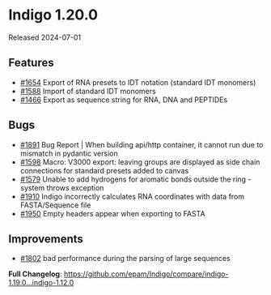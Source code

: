 # Indigo 1.20.0
Released 2024-07-01

## Features
* [#1654](https://github.com/epam/Indigo/issues/1654) Export of RNA presets to IDT notation (standard IDT monomers)
* [#1588](https://github.com/epam/Indigo/issues/1588) Import of standard IDT monomers
* [#1466](https://github.com/epam/Indigo/issues/1466) Export as sequence string for RNA, DNA and PEPTIDEs


## Bugs
* [#1891](https://github.com/epam/Indigo/issues/1891) Bug Report | When building api/http container, it cannot run due to mismatch in pydantic version
* [#1598](https://github.com/epam/Indigo/issues/1598) Macro: V3000 export: leaving groups are displayed as side chain connections for standard presets added to canvas 
* [#1579](https://github.com/epam/Indigo/issues/1579) Unable to add hydrogens for aromatic bonds outside the ring - system throws exception
* [#1910](https://github.com/epam/Indigo/issues/1910) Indigo incorrectly calculates RNA coordinates with data from FASTA/Sequence file
* [#1950](https://github.com/epam/Indigo/issues/1950) Empty headers appear when exporting to FASTA

## Improvements
* [#1802](https://github.com/epam/Indigo/issues/1802) bad performance during the parsing of large sequences

**Full Changelog**: https://github.com/epam/Indigo/compare/indigo-1.19.0...indigo-1.12.0